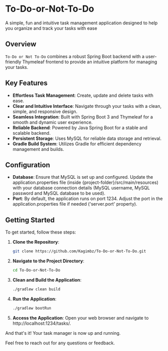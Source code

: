 # To-Do-or-Not-To-Do
A simple, fun and intuitive task management application designed to help you organize and track your tasks with ease

## Overview
`To-Do or Not To-Do` combines a robust Spring Boot backend with a user-friendly Thymeleaf frontend to provide an intuitive platform for managing your tasks.

## Key Features
* __Effortless Task Management__: Create, update and delete tasks with ease.
* __Clear and Intuitive Interface__: Navigate through your tasks with a clean, simple, and responsive design.
* __Seamless Integration__: Built with Spring Boot 3 and Thymeleaf for a smooth and dynamic user experience.
* __Reliable Backend__: Powered by Java Spring Boot for a stable and scalable backend.
* __Persistent Storage__: Uses MySQL for reliable data storage and retrieval.
* __Gradle Build System__: Utilizes Gradle for efficient dependency management and builds.

## Configuration
* __Database__: Ensure that MySQL is set up and configured. Update the application.properties file (inside {project-folder}/src/main/resources) with your database connection details (MySQL username, MySQL password and MySQL database to be used).
* __Port__: By default, the application runs on port 1234. Adjust the port in the application.properties file if needed ('server.port' property).

## Getting Started

To get started, follow these steps:

1. **Clone the Repository**:
   ```bash
   git clone https://github.com/Kagimbz/To-Do-or-Not-To-Do.git

2. **Navigate to the Project Directory**:
   ```bash
   cd To-Do-or-Not-To-Do

3. **Clean and Build the Application**:
   ```bash
   ./gradlew clean build

4. **Run the Application**:
   ```bash
   ./gradlew bootRun

5. **Access the Application**: Open your web browser and navigate to http://localhost:1234/tasks/.

And that's it! Your task manager is now up and running.    

Feel free to reach out for any questions or feedback.
